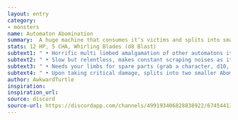 ```yaml
---
layout: entry
category:
- monsters
name: Automaton Abomination
summary:  A huge machine that consumes it’s victims and splits into smaller parts
stats: 12 HP, 5 CHA, Whirling Blades (d8 Blast)
subtext1: " • Horrific multi limbed amalgamation of other automatons it has cannibalized"
subtext2: " • Slow but relentless, makes constant scraping noises as it moves"
subtext3: " • Needs your limbs for spare parts (grab a character, d10, lose a limb)"
subtext4: " • Upon taking critical damage, splits into two smaller Abominations with half stats, 6 HP, Stabbing Blades (d6)"
author: AwkwardTurtle
inspiration:
inspiration_url:
source: discord
source-url: https://discordapp.com/channels/499193406828838922/674544134798966806/700699391970902016
---
```

